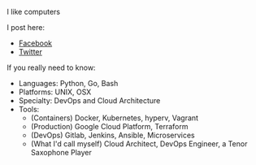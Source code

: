 I like computers

I post here:
- [Facebook](https://www.facebook.com/alec.cunningham)
- [Twitter](https://twitter.com/accunningham96)

If you really need to know:

- Languages: Python, Go, Bash
- Platforms: UNIX, OSX
- Specialty: DevOps and Cloud Architecture
- Tools: 
  - (Containers) Docker, Kubernetes, hyperv, Vagrant
  - (Production) Google Cloud Platform, Terraform
  - (DevOps) Gitlab, Jenkins, Ansible, Microservices 
  - (What I'd call myself) Cloud Architect, DevOps Engineer, a Tenor Saxophone Player
  
 
